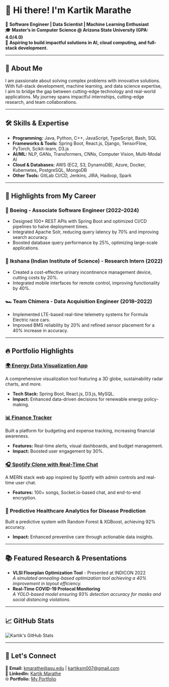 # 👋 Hi there! I'm Kartik Marathe  

🌟 **Software Engineer | Data Scientist | Machine Learning Enthusiast**  
🎓 **Master’s in Computer Science @ Arizona State University (GPA: 4.0/4.0)**  
📍 **Aspiring to build impactful solutions in AI, cloud computing, and full-stack development.**  

---

## 🌟 **About Me**  

I am passionate about solving complex problems with innovative solutions. With full-stack development, machine learning, and data science expertise, I aim to bridge the gap between cutting-edge technology and real-world applications. My journey spans impactful internships, cutting-edge research, and team collaborations.

---

## 🛠️ **Skills & Expertise**  

- **Programming:** Java, Python, C++, JavaScript, TypeScript, Bash, SQL  
- **Frameworks & Tools:** Spring Boot, React.js, Django, TensorFlow, PyTorch, Scikit-learn, D3.js  
- **AI/ML:** NLP, GANs, Transformers, CNNs, Computer Vision, Multi-Modal AI  
- **Cloud & Databases:** AWS (EC2, S3, DynamoDB), Azure, Docker, Kubernetes, PostgreSQL, MongoDB  
- **Other Tools:** GitLab CI/CD, Jenkins, JIRA, Hadoop, Spark  

---

## 📌 **Highlights from My Career**  

### **🚀 Boeing - Associate Software Engineer (2022–2024)**  
- Designed 100+ REST APIs with Spring Boot and optimized CI/CD pipelines to halve deployment times.  
- Integrated Apache Solr, reducing query latency by 70% and improving search accuracy.  
- Boosted database query performance by 25%, optimizing large-scale applications.

### **📡 Ikshana (Indian Institute of Science) - Research Intern (2022)**  
- Created a cost-effective urinary incontinence management device, cutting costs by 20%.  
- Integrated mobile interfaces for remote control, improving functionality by 40%.  

### **🏎️ Team Chimera - Data Acquisition Engineer (2018–2022)**  
- Implemented LTE-based real-time telemetry systems for Formula Electric race cars.  
- Improved BMS reliability by 20% and refined sensor placement for a 40% increase in accuracy.  

---

## 🔥 **Portfolio Highlights**  

### [**🌍 Energy Data Visualization App**](https://github.com/ksm007/EnergyIndependenceVisualization)  
A comprehensive visualization tool featuring a 3D globe, sustainability radar charts, and more.  
- **Tech Stack:** Spring Boot, React.js, D3.js, MySQL.  
- **Impact:** Enhanced data-driven decisions for renewable energy policy-making.

### [**📊 Finance Tracker**](https://github.com/ksm007/ai-finance-tracker)  
Built a platform for budgeting and expense tracking, increasing financial awareness.  
- **Features:** Real-time alerts, visual dashboards, and budget management.  
- **Impact:** Boosted user engagement by 30%.

### [**🎧 Spotify Clone with Real-Time Chat**](https://github.com/ksm007/Spotify-Clone)  
A MERN stack web app inspired by Spotify with admin controls and real-time user chat.  
- **Features:** 100+ songs, Socket.io-based chat, and end-to-end encryption.  

### **🏥 Predictive Healthcare Analytics for Disease Prediction**  
Built a predictive system with Random Forest & XGBoost, achieving 92% accuracy.  
- **Impact:** Enhanced preventive care through actionable data insights.

---

## 📚 **Featured Research & Presentations**  
- **VLSI Floorplan Optimization Tool** - Presented at INDICON 2022  
  *A simulated annealing-based optimization tool achieving a 40% improvement in layout efficiency.*  
- **Real-Time COVID-19 Protocol Monitoring**  
  *A YOLO-based model ensuring 93% detection accuracy for masks and social distancing violations.*  

---

## 📈 **GitHub Stats**  

![Kartik's GitHub Stats](https://github-readme-stats.vercel.app/api?username=ksm007&show_icons=true&theme=radical)

---

## 🌟 **Let's Connect**  

💌 **Email:** kmarathe@asu.edu | kartiksm007@gmail.com  
💼 **LinkedIn:** [Kartik Marathe](https://linkedin.com/in/kartik-marathe-360013168)  
🌐 **Portfolio:** [My Portfolio](https://ksm007.github.io/animated_portfolio/)  
